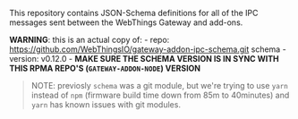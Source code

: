 This repository contains JSON-Schema definitions for all of the IPC messages
sent between the WebThings Gateway and add-ons.

**WARNING**: this is an actual copy of:
    - repo: https://github.com/WebThingsIO/gateway-addon-ipc-schema.git schema
    - version: v0.12.0
    - **MAKE SURE THE SCHEMA VERSION IS IN SYNC WITH THIS RPMA REPO'S (`GATEWAY-ADDON-NODE`) VERSION**

> NOTE: previosly `schema` was a git module, but we're trying to use `yarn` instead of `npm` (firmware build time down from 85m to 40minutes) and `yarn` has known issues with git modules.